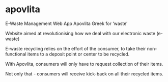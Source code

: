 # apovlita
E-Waste Management Web App
Apovlita
Greek for ‘waste’

Website aimed at revolutionising how we deal with our electronic waste (e-waste)

 E-waste recycling relies on the effort of the consumer, to take their non-functional items to a deposit point or center to be recycled. 

With Apovlita, consumers will only have to request collection of their items.

Not only that - consumers will receive kick-back on all their recycled items. 


